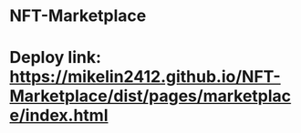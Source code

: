 # NFT-Marketplace
# Deploy link: https://mikelin2412.github.io/NFT-Marketplace/dist/pages/marketplace/index.html
